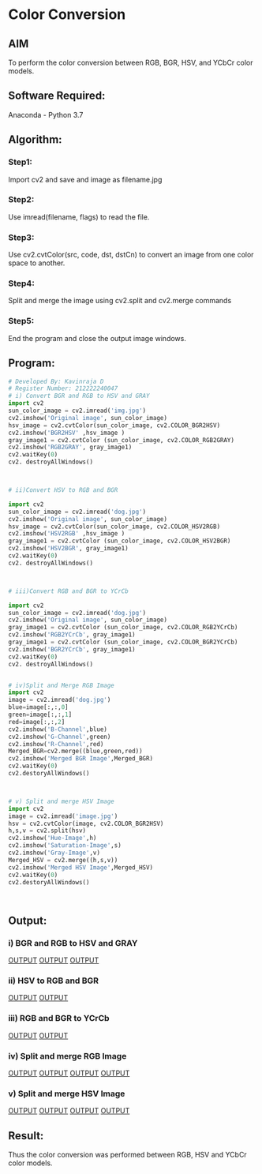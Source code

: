 # Color Conversion
## AIM
To perform the color conversion between RGB, BGR, HSV, and YCbCr color models.

## Software Required:
Anaconda - Python 3.7
## Algorithm:
### Step1:

Import cv2 and save and image as filename.jpg
### Step2:

Use imread(filename, flags) to read the file.
### Step3:

Use cv2.cvtColor(src, code, dst, dstCn) to convert an image from one color space to another.

### Step4:

Split and merge the image using cv2.split and cv2.merge commands
### Step5:

End the program and close the output image windows.

## Program:
```python 3
# Developed By: Kavinraja D
# Register Number: 212222240047
# i) Convert BGR and RGB to HSV and GRAY
import cv2
sun_color_image = cv2.imread('img.jpg')
cv2.imshow('Original image', sun_color_image)
hsv_image = cv2.cvtColor(sun_color_image, cv2.COLOR_BGR2HSV)
cv2.imshow('BGR2HSV' ,hsv_image )
gray_image1 = cv2.cvtColor (sun_color_image, cv2.COLOR_RGB2GRAY)
cv2.imshow('RGB2GRAY', gray_image1)
cv2.waitKey(0)
cv2. destroyAllWindows()



# ii)Convert HSV to RGB and BGR

import cv2
sun_color_image = cv2.imread('dog.jpg')
cv2.imshow('Original image', sun_color_image)
hsv_image = cv2.cvtColor(sun_color_image, cv2.COLOR_HSV2RGB)
cv2.imshow('HSV2RGB' ,hsv_image )
gray_image1 = cv2.cvtColor (sun_color_image, cv2.COLOR_HSV2BGR)
cv2.imshow('HSV2BGR', gray_image1)
cv2.waitKey(0)
cv2. destroyAllWindows()



# iii)Convert RGB and BGR to YCrCb

import cv2
sun_color_image = cv2.imread('dog.jpg')
cv2.imshow('Original image', sun_color_image)
gray_image1 = cv2.cvtColor (sun_color_image, cv2.COLOR_RGB2YCrCb)
cv2.imshow('RGB2YCrCb', gray_image1)
gray_image1 = cv2.cvtColor (sun_color_image, cv2.COLOR_BGR2YCrCb)
cv2.imshow('BGR2YCrCb', gray_image1)
cv2.waitKey(0)
cv2. destroyAllWindows()


# iv)Split and Merge RGB Image
import cv2
image = cv2.imread('dog.jpg')
blue=image[:,:,0]
green=image[:,:,1]
red=image[:,:,2]
cv2.imshow('B-Channel',blue)
cv2.imshow('G-Channel',green)
cv2.imshow('R-Channel',red)
Merged_BGR=cv2.merge((blue,green,red))
cv2.imshow('Merged BGR Image',Merged_BGR)
cv2.waitKey(0)
cv2.destoryAllWindows()



# v) Split and merge HSV Image
import cv2
image = cv2.imread('image.jpg')
hsv = cv2.cvtColor(image, cv2.COLOR_BGR2HSV)
h,s,v = cv2.split(hsv)
cv2.imshow('Hue-Image',h)
cv2.imshow('Saturation-Image',s)
cv2.imshow('Gray-Image',v)
Merged_HSV = cv2.merge((h,s,v))
cv2.imshow('Merged HSV Image',Merged_HSV)
cv2.waitKey(0)
cv2.destoryAllWindows()




```
## Output:
### i) BGR and RGB to HSV and GRAY
[OUTPUT](./images/Original%20image_screenshot_23.03.2023.png)
[OUTPUT](./images/BGR2HSV_screenshot_23.03.2023.png)
[OUTPUT](./images/RGB2GRAY_screenshot_23.03.2023.png)

### ii) HSV to RGB and BGR
[OUTPUT](./images/HSV2RGB_screenshot_23.03.2023.png)
[OUTPUT](./images/HSV2BGR_screenshot_23.03.2023.png)

### iii) RGB and BGR to YCrCb
[OUTPUT](./images/RGB2YCrCb_screenshot_23.03.2023.png)
[OUTPUT](./images/BGR2YCrCb_screenshot_23.03.2023.png)


### iv) Split and merge RGB Image
[OUTPUT](./images/Merged%20BGR%20Image_screenshot_23.03.2023.png)
[OUTPUT](./images/R-Channel_screenshot_23.03.2023.png)
[OUTPUT](./images/B-Channel_screenshot_23.03.2023.png)
[OUTPUT](./images/G-Channel_screenshot_23.03.2023.png)



### v) Split and merge HSV Image
[OUTPUT](./images/Merged%20HSV%20Image_screenshot_23.03.2023.png)
[OUTPUT](./images/Hue-Image_screenshot_23.03.2023.png)
[OUTPUT](./images/Saturation-Image_screenshot_23.03.2023.png)
[OUTPUT](./images/Gray-Image_screenshot_23.03.2023.png)


## Result:
Thus the color conversion was performed between RGB, HSV and YCbCr color models.
